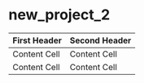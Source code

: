 # new_project_2

| First Header  | Second Header |
| ------------- | ------------- |
| Content Cell  | Content Cell  |
| Content Cell  | Content Cell  |

